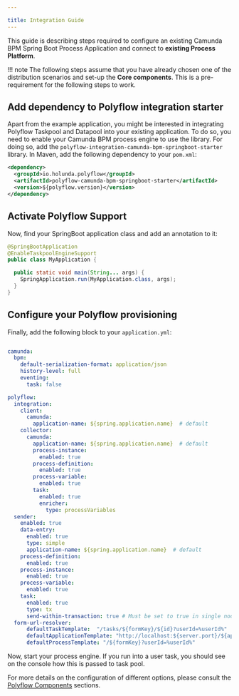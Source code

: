```yaml
---

title: Integration Guide
---
```


This guide is describing steps required to configure an existing Camunda BPM Spring Boot Process Application and
connect to **existing Process Platform**.

!!! note
    The following steps assume that you have already chosen one of the distribution scenarios and set-up the **Core components**. This is a pre-requirement for the following steps to work.


## Add dependency to Polyflow integration starter

Apart from the example application, you might be interested in integrating Polyflow Taskpool and Datapool into your existing
application. To do so, you need to enable your Camunda BPM process engine to use the library.
For doing so, add the `polyflow-integration-camunda-bpm-springboot-starter` library. In Maven, add the following dependency
to your `pom.xml`:

``` xml
<dependency>
  <groupId>io.holunda.polyflow</groupId>
  <artifactId>polyflow-camunda-bpm-springboot-starter</artifactId>
  <version>${polyflow.version}</version>
</dependency>
```

## Activate Polyflow Support

Now, find your SpringBoot application class and add an annotation to it:


``` java
@SpringBootApplication
@EnableTaskpoolEngineSupport
public class MyApplication {

  public static void main(String... args) {
    SpringApplication.run(MyApplication.class, args);
  }
}
```

## Configure your Polyflow provisioning

Finally, add the following block to your `application.yml`:


``` yaml

camunda:
  bpm:
    default-serialization-format: application/json
    history-level: full
    eventing:
      task: false

polyflow:
  integration:
    client:
      camunda:
        application-name: ${spring.application.name}  # default
    collector:
      camunda:
        application-name: ${spring.application.name}  # default
        process-instance:
          enabled: true
        process-definition:
          enabled: true
        process-variable:
          enabled: true
        task:
          enabled: true
          enricher:
            type: processVariables
  sender:
    enabled: true
    data-entry:
      enabled: true
      type: simple
      application-name: ${spring.application.name}  # default
    process-definition:
      enabled: true
    process-instance:
      enabled: true
    process-variable:
      enabled: true
    task:
      enabled: true
      type: tx
      send-within-transaction: true # Must be set to true in single node scenario.
  form-url-resolver:
      defaultTaskTemplate:  "/tasks/${formKey}/${id}?userId=%userId%"
      defaultApplicationTemplate: "http://localhost:${server.port}/${applicationName}"
      defaultProcessTemplate: "/${formKey}?userId=%userId%"

```

Now, start your process engine. If you run into a user task, you should see on the console how this is passed to task pool.

For more details on the configuration of different options, please consult the [Polyflow Components](../reference-guide/components/) sections.
